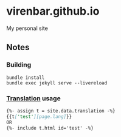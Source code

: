 # virenbar.github.io

My personal site

## Notes

### Building

```console
bundle install
bundle exec jekyll serve --livereload
```

### [Translation](./_data/translation.yml) usage

```md
{%- assign t = site.data.translation -%}
{{t['test'][page.lang]}}
OR
{%- include t.html id='test' -%}
```
